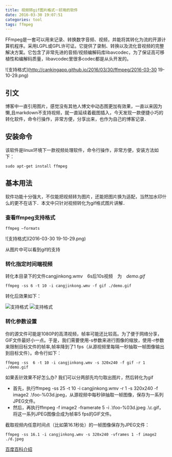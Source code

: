```yaml
---
title: 视频转gif图片格式－好用的软件
date: 2016-03-30 19:07:51
categories: tool 
tags: ffmpeg
---
```


FFmpeg是一套可以用来记录、转换数字音频、视频，并能将其转化为流的开源计算机程序。采用LGPL或GPL许可证。它提供了录制、转换以及流化音视频的完整解决方案。它包含了非常先进的音频/视频编解码库libavcodec，为了保证高可移植性和编解码质量，libavcodec里很多codec都是从头开发的。

![支持格式](http://cankingapp.github.io/2016/03/30/ffmpeg/2016-03-30 19-10-29.png)

## 引文

博客中一直引用图片，感觉没有其他人博文中动态图更加有效果，一直以来因为懒,且markdown不支持视频，就一直延续着截图插入，今天发现一款便捷小巧的转化软件，命令行操作，非常方便，分享出来，也作为自己的博客记录．

## 安装命令

该软件是linux环境下一款视频处理软件，命令行操作，非常方便，安装方法如下：

`sudo apt-get install ffmpeg`

## 基本用法

软件功能十分强大，不仅能把视频转为图片，还能把图片换为适配，当然加水印什么的更不在话下．本文中只针对视频转化为gif格式图片讲解．

### 查看ffmpeg支持格式

`ffmpeg –formats`

![支持格式](2016-03-30 19-10-29.png)

从图片中可以看到gif的支持



### 转化指定时间端视频

转化本目录下的文件cangjinkong.wmv　6s后10s视频　为　*demo.gif*


`ffmpeg -ss 6 -t 10 -i cangjinkong.wmv -f gif ./demo.gif`

转化后效果如下： 


![支持格式](http://img.blog.csdn.net/20160330195113710)  ![支持格式](a.gif)


### 转化参数设置
你的源文件可能是1080P的高清视频，帧率可能还比较高。为了便于网络分享，GIF文件最好小一点。于是，我们需要使用-s参数来进行图像的缩放，使用-r参数来限制目标文件的帧率,帧率降到了1 fps（从源视频里每隔一秒抽取一帧图像输出到目标文件）。命令行如下：

`ffmpeg -ss  6 -t 10 -i cangjinkong.wmv -s 320x240 -f gif -r 1 ./demo.gif`

如果丢针效果不好怎么办? 我们可以分两部先均匀取出图片，然后转化为gif

* 首先，执行ffmpeg -ss 25 -t 10 -i cangjinkong.wmv -r 1 -s 320x240 -f image2 .\foo-%03d.jpeg，从源视频中每秒钟抽取一帧图像，保存为一系列JPEG文件。
* 然后，再执行ffmpeg -f image2 -framerate 5 -i .\foo-%03d.jpeg .\c.gif，将这一系列JPEG图像合成为帧率5 fps的GIF文件。

截取视频内任意时间点（比如第16.1秒处）的一帧图像保存为JPEG文件：

`ffmpeg -ss 16.1 -i cangjinkong.wmv -s 320x240 -vframes 1 -f image2 ./d.jpeg`


[百度百科介绍](http://baike.baidu.com/link?url=yeAKY2Zfi310bwaYfsjKzZMfrcnGYCnuFdRvC9QdWzIMXtxErZOUv_kMIQGA32fh6ufuYPD5G5Jh-GqVitBEX_)


